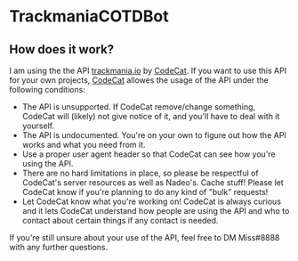 # TrackmaniaCOTDBot

## How does it work?

I am using the the API <a href="trackmania.io">trackmania.io</a> by <a href="https://github.com/codecat">CodeCat</a>. If you want to use this API for your own projects, <a href="https://github.com/codecat">CodeCat</a> allowes the usage of the API under the following conditions:

* The API is unsupported. If CodeCat remove/change something, CodeCat will (likely) not give notice of it, and you'll have to deal with it yourself.
* The API is undocumented. You're on your own to figure out how the API works and what you need from it.
* Use a proper user agent header so that CodeCat can see how you're using the API.
* There are no hard limitations in place, so please be respectful of CodeCat's server resources as well as Nadeo's. Cache stuff! Please let CodeCat know if you're planning to do any kind of "bulk" requests!
* Let CodeCat know what you're working on! CodeCat is always curious and it lets CodeCat understand how people are using the API and who to contact about certain things if any contact is needed.

If you're still unsure about your use of the API, feel free to DM Miss#8888 with any further questions.
